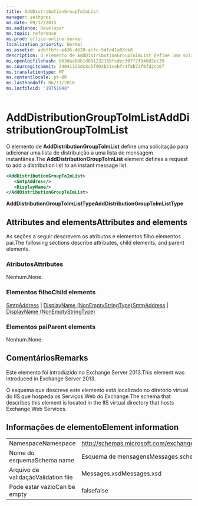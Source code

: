 ```yaml
---
title: AddDistributionGroupToImList
manager: sethgros
ms.date: 09/17/2015
ms.audience: Developer
ms.topic: reference
ms.prod: office-online-server
localization_priority: Normal
ms.assetid: adbffbfc-e436-4620-acfc-5dfd41a88cb8
description: O elemento de AddDistributionGroupToImList define uma solicitação para adicionar uma lista de distribuição a uma lista de mensagem instantânea.
ms.openlocfilehash: b63daeb8b1d60123215bfcdec307f2f948d2ec39
ms.sourcegitcommit: 34041125dc8c5f993b21cebfc4f8b72f0fd2cb6f
ms.translationtype: MT
ms.contentlocale: pt-BR
ms.lasthandoff: 06/11/2018
ms.locfileid: "19751048"
---
```

# <a name="adddistributiongrouptoimlist"></a><span data-ttu-id="57cbd-103">AddDistributionGroupToImList</span><span class="sxs-lookup"><span data-stu-id="57cbd-103">AddDistributionGroupToImList</span></span>

<span data-ttu-id="57cbd-104">O elemento de **AddDistributionGroupToImList** define uma solicitação para adicionar uma lista de distribuição a uma lista de mensagem instantânea.</span><span class="sxs-lookup"><span data-stu-id="57cbd-104">The **AddDistributionGroupToImList** element defines a request to add a distribution list to an instant message list.</span></span> 
  
```XML
<AddDistributionGroupToImList>
   <SmtpAddress/>
   <DisplayName/>
</AddDistributionGroupToImList>
```

 <span data-ttu-id="57cbd-105">**AddDistributionGroupToImListType**</span><span class="sxs-lookup"><span data-stu-id="57cbd-105">**AddDistributionGroupToImListType**</span></span>
## <a name="attributes-and-elements"></a><span data-ttu-id="57cbd-106">Attributes and elements</span><span class="sxs-lookup"><span data-stu-id="57cbd-106">Attributes and elements</span></span>

<span data-ttu-id="57cbd-107">As seções a seguir descrevem os atributos e elementos filho elementos pai.</span><span class="sxs-lookup"><span data-stu-id="57cbd-107">The following sections describe attributes, child elements, and parent elements.</span></span>
  
### <a name="attributes"></a><span data-ttu-id="57cbd-108">Atributos</span><span class="sxs-lookup"><span data-stu-id="57cbd-108">Attributes</span></span>

<span data-ttu-id="57cbd-109">Nenhum.</span><span class="sxs-lookup"><span data-stu-id="57cbd-109">None.</span></span>
  
### <a name="child-elements"></a><span data-ttu-id="57cbd-110">Elementos filho</span><span class="sxs-lookup"><span data-stu-id="57cbd-110">Child elements</span></span>

<span data-ttu-id="57cbd-111">[SmtpAddress](smtpaddress.md) | [DisplayName (NonEmptyStringType)](displayname-nonemptystringtype.md)</span><span class="sxs-lookup"><span data-stu-id="57cbd-111">[SmtpAddress](smtpaddress.md) | [DisplayName (NonEmptyStringType)](displayname-nonemptystringtype.md)</span></span>
  
### <a name="parent-elements"></a><span data-ttu-id="57cbd-112">Elementos pai</span><span class="sxs-lookup"><span data-stu-id="57cbd-112">Parent elements</span></span>

<span data-ttu-id="57cbd-113">Nenhum.</span><span class="sxs-lookup"><span data-stu-id="57cbd-113">None.</span></span>
  
## <a name="remarks"></a><span data-ttu-id="57cbd-114">Comentários</span><span class="sxs-lookup"><span data-stu-id="57cbd-114">Remarks</span></span>

<span data-ttu-id="57cbd-115">Este elemento foi introduzido no Exchange Server 2013.</span><span class="sxs-lookup"><span data-stu-id="57cbd-115">This element was introduced in Exchange Server 2013.</span></span>
  
<span data-ttu-id="57cbd-116">O esquema que descreve este elemento está localizado no diretório virtual do IIS que hospeda os Serviços Web do Exchange.</span><span class="sxs-lookup"><span data-stu-id="57cbd-116">The schema that describes this element is located in the IIS virtual directory that hosts Exchange Web Services.</span></span>
  
## <a name="element-information"></a><span data-ttu-id="57cbd-117">Informações de elemento</span><span class="sxs-lookup"><span data-stu-id="57cbd-117">Element information</span></span>

|||
|:-----|:-----|
|<span data-ttu-id="57cbd-118">Namespace</span><span class="sxs-lookup"><span data-stu-id="57cbd-118">Namespace</span></span>  <br/> |http://schemas.microsoft.com/exchange/services/2006/messages  <br/> |
|<span data-ttu-id="57cbd-119">Nome do esquema</span><span class="sxs-lookup"><span data-stu-id="57cbd-119">Schema name</span></span>  <br/> |<span data-ttu-id="57cbd-120">Esquema de mensagens</span><span class="sxs-lookup"><span data-stu-id="57cbd-120">Messages schema</span></span>  <br/> |
|<span data-ttu-id="57cbd-121">Arquivo de validação</span><span class="sxs-lookup"><span data-stu-id="57cbd-121">Validation file</span></span>  <br/> |<span data-ttu-id="57cbd-122">Messages.xsd</span><span class="sxs-lookup"><span data-stu-id="57cbd-122">Messages.xsd</span></span>  <br/> |
|<span data-ttu-id="57cbd-123">Pode estar vazio</span><span class="sxs-lookup"><span data-stu-id="57cbd-123">Can be empty</span></span>  <br/> |<span data-ttu-id="57cbd-124">false</span><span class="sxs-lookup"><span data-stu-id="57cbd-124">false</span></span>  <br/> |
   

